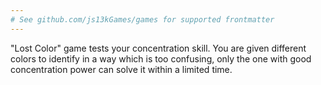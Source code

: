 ```yaml
---
# See github.com/js13kGames/games for supported frontmatter
---
```

"Lost Color" game tests your concentration skill.
You are given different colors to identify in a way which is too confusing, only the one with good concentration power can solve it within a limited time.